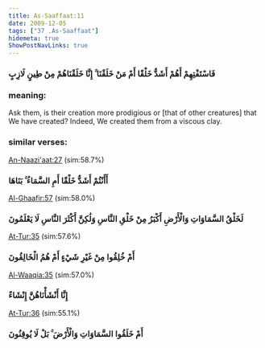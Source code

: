 ```yaml
---
title: As-Saaffaat:11
date: 2009-12-05
tags: ["37 .As-Saaffaat"]
hidemeta: true 
ShowPostNavLinks: true 
---
```

### فَاسْتَفْتِهِمْ أَهُمْ أَشَدُّ خَلْقًا أَمْ مَنْ خَلَقْنَا ۚ إِنَّا خَلَقْنَاهُمْ مِنْ طِينٍ لَازِبٍ
### meaning: 
Ask them, is their creation more prodigious or [that of other creatures] that We have created? Indeed, We created them from a viscous clay.
### similar verses: 

[An-Naazi'aat:27](/79/27) (sim:58.7%)

### أَأَنْتُمْ أَشَدُّ خَلْقًا أَمِ السَّمَاءُ ۚ بَنَاهَا

[Al-Ghaafir:57](/40/57) (sim:58.0%)

### لَخَلْقُ السَّمَاوَاتِ وَالْأَرْضِ أَكْبَرُ مِنْ خَلْقِ النَّاسِ وَلَٰكِنَّ أَكْثَرَ النَّاسِ لَا يَعْلَمُونَ

[At-Tur:35](/52/35) (sim:57.6%)

### أَمْ خُلِقُوا مِنْ غَيْرِ شَيْءٍ أَمْ هُمُ الْخَالِقُونَ

[Al-Waaqia:35](/56/35) (sim:57.0%)

### إِنَّا أَنْشَأْنَاهُنَّ إِنْشَاءً

[At-Tur:36](/52/36) (sim:55.1%)

### أَمْ خَلَقُوا السَّمَاوَاتِ وَالْأَرْضَ ۚ بَلْ لَا يُوقِنُونَ
